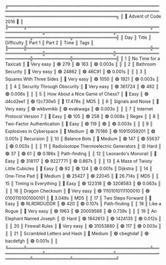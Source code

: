╔═══════════════════════════════════════════════════════════════════════════════════════════════════════════════════════════════════════╗
║                                                        🎅 Advent of Code 2016 🎅                                                      ║
╠═════╦════════════════════════════════════════╦══════════════╦══════════════════════╦══════════════════════╦════════════╦══════════════╣
║ Day ║ Title                                  ║ Difficulty   ║ Part 1               ║ Part 2               ║ Time       ║ Tags         ║
╠═════╬════════════════════════════════════════╬══════════════╬══════════════════════╬══════════════════════╬════════════╬══════════════╣
║ 1   ║ No Time for a Taxicab                  ║ 🐣 Very easy ║ 🟢 279               ║ 🟢 163               ║ 🟢 0.003s  ║              ║
║ 2   ║ Bathroom Security                      ║ 🐣 Very easy ║ 🟢 24862             ║ 🟢 46C91             ║ 🟢 0.001s  ║              ║
║ 3   ║ Squares With Three Sides               ║ 🐣 Very easy ║ 🟢 1050              ║ 🟢 1921              ║ 🟢 0.003s  ║              ║
║ 4   ║ Security Through Obscurity             ║ 🐣 Very easy ║ 🟢 361724            ║ 🟢 482               ║ 🟢 0.006s  ║              ║
║ 5   ║ How About a Nice Game of Chess?        ║ 🕺 Easy      ║ 🟢 d4cd2ee1          ║ 🟢 f2c730e5          ║ 🔴 17.478s ║ MD5          ║
║ 6   ║ Signals and Noise                      ║ 🐣 Very easy ║ 🟢 wkbvmikb          ║ 🟢 evakwaga          ║ 🟢 0.003s  ║              ║
║ 7   ║ Internet Protocol Version 7            ║ 🕺 Easy      ║ 🟢 105               ║ 🟢 258               ║ 🟢 0.008s  ║ Regex        ║
║ 8   ║ Two-Factor Authentication              ║ 🕺 Easy      ║ 🟢 119               ║ 🟢                   ║ 🟢 0.003s  ║              ║
║ 9   ║ Explosives in Cyberspace               ║ 🔨 Medium    ║ 🟢 70186             ║ 🟢 10915059201       ║ 🟢 0.001s  ║ Recursion    ║
║ 10  ║ Balance Bots                           ║ 🔨 Medium    ║ 🟢 147               ║ 🟢 55637             ║ 🟢 0.003s  ║              ║
║ 11  ║ Radioisotope Thermoelectric Generators ║ 😡 Hard      ║ 🟢 37                ║ 🟢 61                ║ 🟢 0.186s  ║ Path-finding ║
║ 12  ║ Leonardo's Monorail                    ║ 🕺 Easy      ║ 🟢 318117            ║ 🟢 9227771           ║ 🟢 0.867s  ║              ║
║ 13  ║ A Maze of Twisty Little Cubicles       ║ 🕺 Easy      ║ 🟢 92                ║ 🟢 124               ║ 🟢 0.001s  ║ Dijkstra     ║
║ 14  ║ One-Time Pad                           ║ 🔨 Medium    ║ 🟢 25427             ║ 🟢 22045             ║ 🔴 26.714s ║ MD5          ║
║ 15  ║ Timing is Everything                   ║ 🕺 Easy      ║ 🟢 122318            ║ 🟢 3208583           ║ 🟢 0.063s  ║              ║
║ 16  ║ Dragon Checksum                        ║ 🐣 Very easy ║ 🟢 11101010111100010 ║ 🟢 01001101001000101 ║ 🔴 3.049s  ║ MD5          ║
║ 17  ║ Two Steps Forward                      ║ 🕺 Easy      ║ 🟢 RLRDRDUDDR        ║ 🟢 420               ║ 🟢 0.107s  ║ Path-finding ║
║ 18  ║ Like a Rogue                           ║ 🐣 Very easy ║ 🟢 1963              ║ 🟢 20009568          ║ 🟢 0.739s  ║              ║
║ 19  ║ An Elephant Named Joseph               ║ 😡 Hard      ║ 🟢 1842613           ║ 🟢 1424135           ║ 🟢 0.012s  ║              ║
║ 20  ║ Firewall Rules                         ║ 🐣 Very easy ║ 🟢 31053880          ║ 🟢 117               ║ 🟢 0.003s  ║              ║
║ 21  ║ Scrambled Letters and Hash             ║ 🔨 Medium    ║ 🟢 cbeghdaf          ║ 🟢 bacdefgh          ║ 🟢 0.001s  ║              ║
╚═════╩════════════════════════════════════════╩══════════════╩══════════════════════╩══════════════════════╩════════════╩══════════════╝